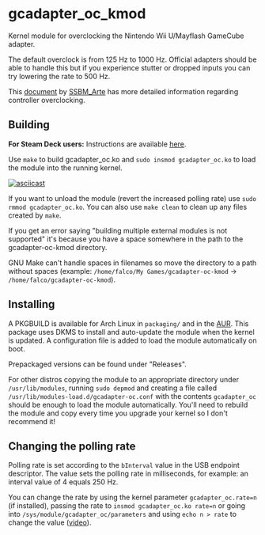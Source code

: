 # gcadapter_oc_kmod

Kernel module for overclocking the Nintendo Wii U/Mayflash GameCube adapter.

The default overclock is from 125 Hz to 1000 Hz. Official adapters should be able to handle this but if you experience stutter or dropped inputs you can try lowering the rate to 500 Hz.

This [document](https://docs.google.com/document/d/1cQ3pbKZm_yUtcLK9ZIXyPzVbTJkvnfxKIyvuFMwzWe0/edit) by [SSBM_Arte](https://twitter.com/SSBM_Arte) has more detailed information regarding controller overclocking.

## Building

**For Steam Deck users:** Instructions are available [here](STEAMOS.md).

Use `make` to build gcadapter_oc.ko and `sudo insmod gcadapter_oc.ko` to load the module into the running kernel.

[![asciicast](https://asciinema.org/a/455371.svg)](https://asciinema.org/a/455371)

If you want to unload the module (revert the increased polling rate) use `sudo rmmod gcadapter_oc.ko`. You can also use `make clean` to clean up any files created by `make`.

If you get an error saying "building multiple external modules is not supported" it's because you have a space somewhere in the path to the gcadapter-oc-kmod directory.

GNU Make can't handle spaces in filenames so move the directory to a path without spaces (example: `/home/falco/My Games/gcadapter-oc-kmod` -> `/home/falco/gcadapter-oc-kmod`).

## Installing

A PKGBUILD is available for Arch Linux in `packaging/` and in the [AUR](https://aur.archlinux.org/packages/gcadapter-oc-dkms). This package uses DKMS to install and auto-update the module when the kernel is updated. A configuration file is added to load the module automatically on boot.

Prepackaged versions can be found under "Releases".

For other distros copying the module to an appropriate directory under `/usr/lib/modules`, running `sudo depmod` and creating a file called `/usr/lib/modules-load.d/gcadapter-oc.conf` with the contents `gcadapter_oc` should be enough to load the module automatically. You'll need to rebuild the module and copy every time you upgrade your kernel so I don't recommend it!

## Changing the polling rate

Polling rate is set according to the `bInterval` value in the USB endpoint descriptor. The value sets the polling rate in milliseconds, for example: an interval value of 4 equals 250 Hz.

You can change the rate by using the kernel parameter `gcadapter_oc.rate=n` (if installed), passing the rate to `insmod gcadapter_oc.ko rate=n` or going into `/sys/module/gcadapter_oc/parameters` and using `echo n > rate` to change the value ([video](https://asciinema.org/a/455373)).
